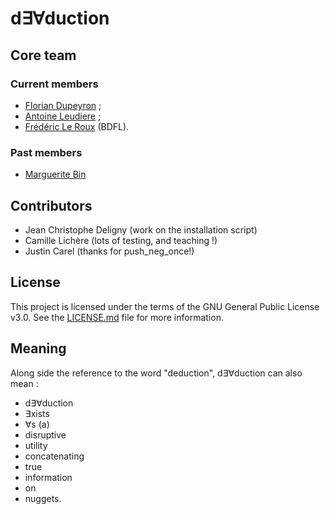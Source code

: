# d∃∀duction

## Core team

### Current members
- [Florian Dupeyron](https://github.com/fdmysterious) ;
- [Antoine Leudiere](https://github.com/kryzar) ;
- [Frédéric Le Roux](https://github.com/FredericLeRoux) (BDFL).

### Past members
- [Marguerite Bin](https://github.com/m-bin)

## Contributors
- Jean Christophe Deligny (work on the installation script)
- Camille Lichère (lots of testing, and teaching !)
- Justin Carel (thanks for push_neg_once!)

## License
This project is licensed under the terms of the GNU General Public License v3.0.
See the [LICENSE.md](LICENSE.md) file for more information.

## Meaning
Along side the reference to the word "deduction", d∃∀duction can also mean :

* d∃∀duction
* ∃xists
* ∀s (a)
* disruptive
* utility
* concatenating
* true
* information
* on
* nuggets.

